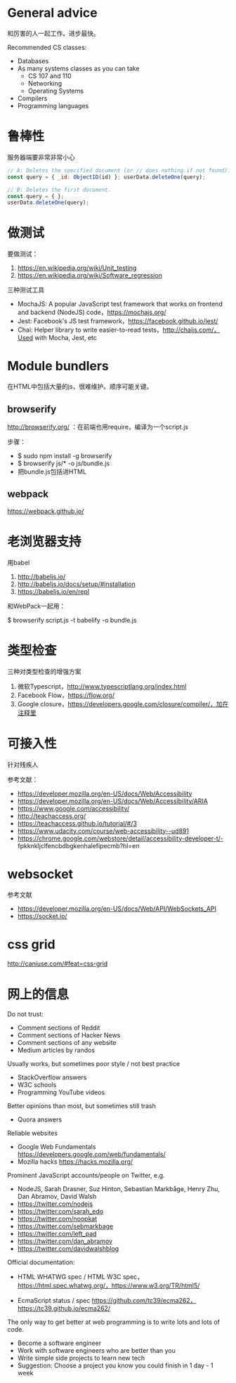 # General advice

和厉害的人一起工作。进步最快。

Recommended CS classes:
- Databases
- As many systems classes as you can take
  - CS 107 and 110
  - Networking
  - Operating Systems
- Compilers
- Programming languages

# 鲁棒性

服务器端要非常非常小心

```js
// A: Deletes the specified document (or // does nothing if not found).
const query = { _id: ObjectID(id) }; userData.deleteOne(query);

// B: Deletes the first document.
const query = { };
userData.deleteOne(query);
```

# 做测试

要做测试：

1. https://en.wikipedia.org/wiki/Unit_testing
2. https://en.wikipedia.org/wiki/Software_regression

三种测试工具
- MochaJS: A popular JavaScript test framework that works on frontend and backend (NodeJS) code，https://mochajs.org/
- Jest: Facebook's JS test framework，https://facebook.github.io/jest/
- Chai: Helper library to write easier-to-read tests，http://chaijs.com/，Used with Mocha, Jest, etc

# Module bundlers

在HTML中包括大量的js，很难维护。顺序可能关键。

## browserify
http://browserify.org/ ：在前端也用require，编译为一个script.js

步骤：
- $ sudo npm install -g browserify
- $ browserify js/* -o js/bundle.js
- 把bundle.js包括进HTML

## webpack

https://webpack.github.io/

# 老浏览器支持

用babel
1. http://babeljs.io/
2. http://babeljs.io/docs/setup/#installation
3. https://babeljs.io/en/repl

和WebPack一起用：

$ browserify script.js -t babelify -o bundle.js

# 类型检查

三种对类型检查的增强方案
1. 微软Typescript，http://www.typescriptlang.org/index.html
2. Facebook Flow，https://flow.org/
3. Google closure，https://developers.google.com/closure/compiler/，加在注释里

# 可接入性

针对残疾人

参考文献：
- https://developer.mozilla.org/en-US/docs/Web/Accessibility
- https://developer.mozilla.org/en-US/docs/Web/Accessibility/ARIA
- https://www.google.com/accessibility/
- http://teachaccess.org/
- https://teachaccess.github.io/tutorial/#/3
- https://www.udacity.com/course/web-accessibility--ud891
- https://chrome.google.com/webstore/detail/accessibility-developer-t/- fpkknkljclfencbdbgkenhalefipecmb?hl=en

# websocket
参考文献
- https://developer.mozilla.org/en-US/docs/Web/API/WebSockets_API
- https://socket.io/

# css grid

http://caniuse.com/#feat=css-grid

# 网上的信息

Do not trust:
- Comment sections of Reddit
- Comment sections of Hacker News
- Comment sections of any website
- Medium articles by randos

Usually works, but sometimes poor style / not best practice
- StackOverflow answers
- W3C schools
- Programming YouTube videos

Better opinions than most, but sometimes still trash
- Quora answers

Reliable websites
- Google Web Fundamentals
  https://developers.google.com/web/fundamentals/
- Mozilla hacks
  https://hacks.mozilla.org/

Prominent JavaScript accounts/people on Twitter, e.g.
- NodeJS, Sarah Drasner, Suz Hinton, Sebastian
Markbåge, Henry Zhu, Dan Abramov, David Walsh
- https://twitter.com/nodejs
- https://twitter.com/sarah_edo
- https://twitter.com/noopkat
- https://twitter.com/sebmarkbage
- https://twitter.com/left_pad
- https://twitter.com/dan_abramov
- https://twitter.com/davidwalshblog

Official documentation:
- HTML WHATWG spec / HTML W3C spec，https://html.spec.whatwg.org/，https://www.w3.org/TR/html5/

- EcmaScript status / spec
  https://github.com/tc39/ecma262，https://tc39.github.io/ecma262/

The only way to get better at web programming is to write lots and lots of code.
 - Become a software engineer
 - Work with software engineers who are better than you
 - Write simple side projects to learn new tech
 - Suggestion: Choose a project you know you could
 finish in 1 day - 1 week
